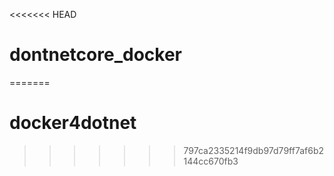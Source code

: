 <<<<<<< HEAD
# dontnetcore_docker
=======
# docker4dotnet
>>>>>>> 797ca2335214f9db97d79ff7af6b2144cc670fb3
